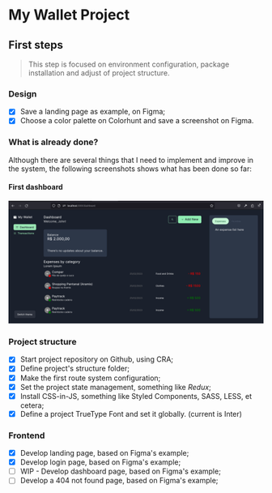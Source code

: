 # My Wallet Project

## First steps

> This step is focused on environment configuration, package installation and adjust of project structure.

### Design

  - [x] Save a landing page as example, on Figma;
  - [x] Choose a color palette on Colorhunt and save a screenshot on Figma.

### What is already done?

Although there are several things that I need to implement and improve in
the system, the following screenshots shows what has been done so far:

#### First dashboard

<kbd><img src="./public/img/dashboard_1.png" /></kbd>

### Project structure

  - [x] Start project repository on Github, using CRA;
  - [x] Define project's structure folder;
  - [x] Make the first route system configuration;
  - [x] Set the project state management, something like *Redux*;
  - [x] Install CSS-in-JS, something like Styled Components, SASS, LESS, et cetera;
  - [x] Define a project TrueType Font and set it globally. (current is Inter)

### Frontend

 - [x] Develop landing page, based on Figma's example;
 - [x] Develop login page, based on Figma's example;
 - [ ] WIP - Develop dashboard page, based on Figma's example;
 - [ ] Develop a 404 not found page, based on Figma's example;
